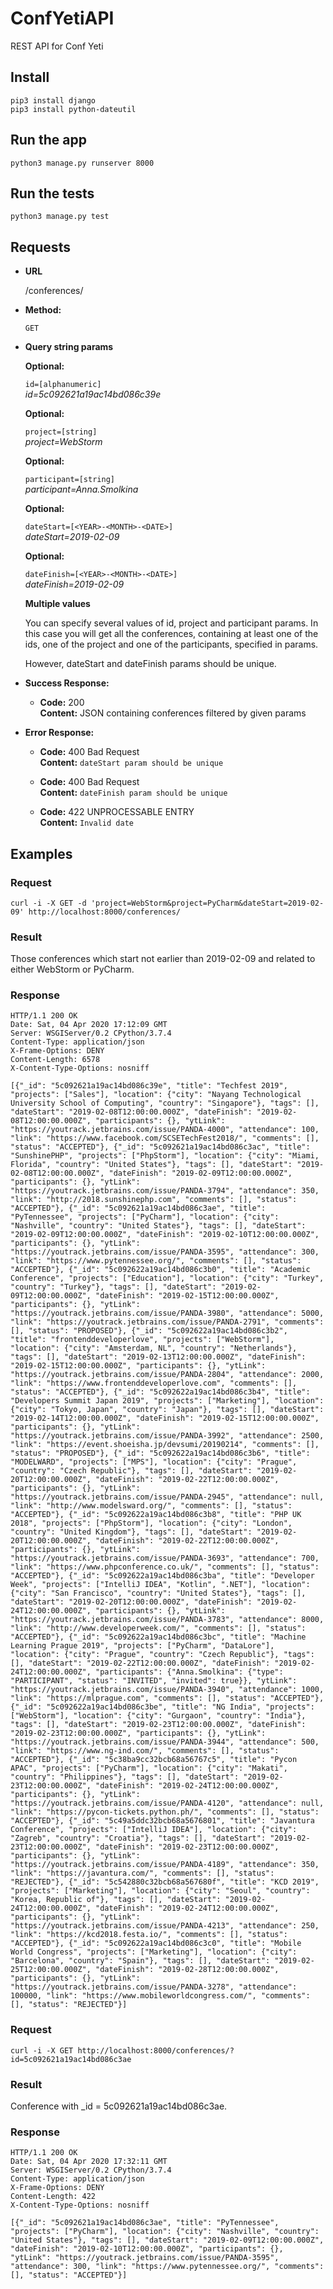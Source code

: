 # ConfYetiAPI

REST API for Conf Yeti

## Install

    pip3 install django
    pip3 install python-dateutil

## Run the app

    python3 manage.py runserver 8000

## Run the tests

    python3 manage.py test

## Requests

* **URL**

  /conferences/

* **Method:**

  `GET`
  
*  **Query string params**

   **Optional:**
 
   `id=[alphanumeric]` <br />
    *id=5c092621a19ac14bd086c39e*
       
   **Optional:**
 
   `project=[string]` <br />
   *project=WebStorm*
   
   **Optional:**
 
   `participant=[string]` <br />
   *participant=Anna.Smolkina*

   **Optional:**
 
   `dateStart=[<YEAR>-<MONTH>-<DATE>]` <br />
   *dateStart=2019-02-09*
   
   **Optional:**
 
   `dateFinish=[<YEAR>-<MONTH>-<DATE>]` <br />
   *dateFinish=2019-02-09*
  
   **Multiple values**
   
   You can specify several values of id, project and participant params. In this case you will get all the conferences, containing at least one of the ids, one of the project and one of the participants, specified in params.
   
   However, dateStart and dateFinish params should be unique.
   
  
* **Success Response:**

  * **Code:** 200 <br />
    **Content:** JSON containing conferences filtered by given params 
 
* **Error Response:**

  * **Code:** 400 Bad Request <br />
    **Content:** `dateStart param should be unique`
    
  * **Code:** 400 Bad Request <br />
    **Content:** `dateFinish param should be unique`
    
  * **Code:** 422 UNPROCESSABLE ENTRY <br />
    **Content:** `Invalid date`
   
## Examples

### Request

`curl -i -X GET -d 'project=WebStorm&project=PyCharm&dateStart=2019-02-09' http://localhost:8000/conferences/`

### Result

Those conferences which start not earlier than 2019-02-09 and related to either WebStorm or PyCharm.

### Response
```
HTTP/1.1 200 OK
Date: Sat, 04 Apr 2020 17:12:09 GMT
Server: WSGIServer/0.2 CPython/3.7.4
Content-Type: application/json
X-Frame-Options: DENY
Content-Length: 6578
X-Content-Type-Options: nosniff

[{"_id": "5c092621a19ac14bd086c39e", "title": "Techfest 2019", "projects": ["Sales"], "location": {"city": "Nayang Technological University School of Computing", "country": "Singapore"}, "tags": [], "dateStart": "2019-02-08T12:00:00.000Z", "dateFinish": "2019-02-08T12:00:00.000Z", "participants": {}, "ytLink": "https://youtrack.jetbrains.com/issue/PANDA-4000", "attendance": 100, "link": "https://www.facebook.com/SCSETechFest2018/", "comments": [], "status": "ACCEPTED"}, {"_id": "5c092621a19ac14bd086c3ac", "title": "SunshinePHP", "projects": ["PhpStorm"], "location": {"city": "Miami, Florida", "country": "United States"}, "tags": [], "dateStart": "2019-02-08T12:00:00.000Z", "dateFinish": "2019-02-09T12:00:00.000Z", "participants": {}, "ytLink": "https://youtrack.jetbrains.com/issue/PANDA-3794", "attendance": 350, "link": "http://2018.sunshinephp.com", "comments": [], "status": "ACCEPTED"}, {"_id": "5c092621a19ac14bd086c3ae", "title": "PyTennessee", "projects": ["PyCharm"], "location": {"city": "Nashville", "country": "United States"}, "tags": [], "dateStart": "2019-02-09T12:00:00.000Z", "dateFinish": "2019-02-10T12:00:00.000Z", "participants": {}, "ytLink": "https://youtrack.jetbrains.com/issue/PANDA-3595", "attendance": 300, "link": "https://www.pytennessee.org/", "comments": [], "status": "ACCEPTED"}, {"_id": "5c092622a19ac14bd086c3b0", "title": "Academic Conference", "projects": ["Education"], "location": {"city": "Turkey", "country": "Turkey"}, "tags": [], "dateStart": "2019-02-09T12:00:00.000Z", "dateFinish": "2019-02-15T12:00:00.000Z", "participants": {}, "ytLink": "https://youtrack.jetbrains.com/issue/PANDA-3980", "attendance": 5000, "link": "https://youtrack.jetbrains.com/issue/PANDA-2791", "comments": [], "status": "PROPOSED"}, {"_id": "5c092622a19ac14bd086c3b2", "title": "frontenddeveloperlove", "projects": ["WebStorm"], "location": {"city": "Amsterdam, NL", "country": "Netherlands"}, "tags": [], "dateStart": "2019-02-13T12:00:00.000Z", "dateFinish": "2019-02-15T12:00:00.000Z", "participants": {}, "ytLink": "https://youtrack.jetbrains.com/issue/PANDA-2804", "attendance": 2000, "link": "https://www.frontenddeveloperlove.com", "comments": [], "status": "ACCEPTED"}, {"_id": "5c092622a19ac14bd086c3b4", "title": "Developers Summit Japan 2019", "projects": ["Marketing"], "location": {"city": "Tokyo, Japan", "country": "Japan"}, "tags": [], "dateStart": "2019-02-14T12:00:00.000Z", "dateFinish": "2019-02-15T12:00:00.000Z", "participants": {}, "ytLink": "https://youtrack.jetbrains.com/issue/PANDA-3992", "attendance": 2500, "link": "https://event.shoeisha.jp/devsumi/20190214", "comments": [], "status": "PROPOSED"}, {"_id": "5c092622a19ac14bd086c3b6", "title": "MODELWARD", "projects": ["MPS"], "location": {"city": "Prague", "country": "Czech Republic"}, "tags": [], "dateStart": "2019-02-20T12:00:00.000Z", "dateFinish": "2019-02-22T12:00:00.000Z", "participants": {}, "ytLink": "https://youtrack.jetbrains.com/issue/PANDA-2945", "attendance": null, "link": "http://www.modelsward.org/", "comments": [], "status": "ACCEPTED"}, {"_id": "5c092622a19ac14bd086c3b8", "title": "PHP UK 2018", "projects": ["PhpStorm"], "location": {"city": "London", "country": "United Kingdom"}, "tags": [], "dateStart": "2019-02-20T12:00:00.000Z", "dateFinish": "2019-02-22T12:00:00.000Z", "participants": {}, "ytLink": "https://youtrack.jetbrains.com/issue/PANDA-3693", "attendance": 700, "link": "https://www.phpconference.co.uk/", "comments": [], "status": "ACCEPTED"}, {"_id": "5c092622a19ac14bd086c3ba", "title": "Developer Week", "projects": ["IntelliJ IDEA", "Kotlin", ".NET"], "location": {"city": "San Francisco", "country": "United States"}, "tags": [], "dateStart": "2019-02-20T12:00:00.000Z", "dateFinish": "2019-02-24T12:00:00.000Z", "participants": {}, "ytLink": "https://youtrack.jetbrains.com/issue/PANDA-3783", "attendance": 8000, "link": "http://www.developerweek.com/", "comments": [], "status": "ACCEPTED"}, {"_id": "5c092622a19ac14bd086c3bc", "title": "Machine Learning Prague 2019", "projects": ["PyCharm", "DataLore"], "location": {"city": "Prague", "country": "Czech Republic"}, "tags": [], "dateStart": "2019-02-22T12:00:00.000Z", "dateFinish": "2019-02-24T12:00:00.000Z", "participants": {"Anna.Smolkina": {"type": "PARTICIPANT", "status": "INVITED", "invited": true}}, "ytLink": "https://youtrack.jetbrains.com/issue/PANDA-3940", "attendance": 1000, "link": "https://mlprague.com", "comments": [], "status": "ACCEPTED"}, {"_id": "5c092622a19ac14bd086c3be", "title": "NG India", "projects": ["WebStorm"], "location": {"city": "Gurgaon", "country": "India"}, "tags": [], "dateStart": "2019-02-23T12:00:00.000Z", "dateFinish": "2019-02-23T12:00:00.000Z", "participants": {}, "ytLink": "https://youtrack.jetbrains.com/issue/PANDA-3944", "attendance": 500, "link": "https://www.ng-ind.com/", "comments": [], "status": "ACCEPTED"}, {"_id": "5c38ba9cc32bcb68a56767c5", "title": "Pycon APAC", "projects": ["PyCharm"], "location": {"city": "Makati", "country": "Philippines"}, "tags": [], "dateStart": "2019-02-23T12:00:00.000Z", "dateFinish": "2019-02-24T12:00:00.000Z", "participants": {}, "ytLink": "https://youtrack.jetbrains.com/issue/PANDA-4120", "attendance": null, "link": "https://pycon-tickets.python.ph/", "comments": [], "status": "ACCEPTED"}, {"_id": "5c49a5ddc32bcb68a5676801", "title": "Javantura Conference", "projects": ["IntelliJ IDEA"], "location": {"city": "Zagreb", "country": "Croatia"}, "tags": [], "dateStart": "2019-02-23T12:00:00.000Z", "dateFinish": "2019-02-23T12:00:00.000Z", "participants": {}, "ytLink": "https://youtrack.jetbrains.com/issue/PANDA-4189", "attendance": 350, "link": "https://javantura.com/", "comments": [], "status": "REJECTED"}, {"_id": "5c542880c32bcb68a567680f", "title": "KCD 2019", "projects": ["Marketing"], "location": {"city": "Seoul", "country": "Korea, Republic of"}, "tags": [], "dateStart": "2019-02-24T12:00:00.000Z", "dateFinish": "2019-02-24T12:00:00.000Z", "participants": {}, "ytLink": "https://youtrack.jetbrains.com/issue/PANDA-4213", "attendance": 250, "link": "https://kcd2018.festa.io/", "comments": [], "status": "ACCEPTED"}, {"_id": "5c092622a19ac14bd086c3c0", "title": "Mobile World Congress", "projects": ["Marketing"], "location": {"city": "Barcelona", "country": "Spain"}, "tags": [], "dateStart": "2019-02-25T12:00:00.000Z", "dateFinish": "2019-02-28T12:00:00.000Z", "participants": {}, "ytLink": "https://youtrack.jetbrains.com/issue/PANDA-3278", "attendance": 100000, "link": "https://www.mobileworldcongress.com/", "comments": [], "status": "REJECTED"}]
```


### Request

`curl -i -X GET http://localhost:8000/conferences/?id=5c092621a19ac14bd086c3ae`

### Result

Conference with _id = 5c092621a19ac14bd086c3ae.

### Response
```
HTTP/1.1 200 OK
Date: Sat, 04 Apr 2020 17:32:11 GMT
Server: WSGIServer/0.2 CPython/3.7.4
Content-Type: application/json
X-Frame-Options: DENY
Content-Length: 422
X-Content-Type-Options: nosniff

[{"_id": "5c092621a19ac14bd086c3ae", "title": "PyTennessee", "projects": ["PyCharm"], "location": {"city": "Nashville", "country": "United States"}, "tags": [], "dateStart": "2019-02-09T12:00:00.000Z", "dateFinish": "2019-02-10T12:00:00.000Z", "participants": {}, "ytLink": "https://youtrack.jetbrains.com/issue/PANDA-3595", "attendance": 300, "link": "https://www.pytennessee.org/", "comments": [], "status": "ACCEPTED"}]
```
